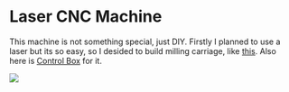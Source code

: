 # Laser CNC Machine

This machine is not something special, just DIY.
Firstly I planned to use a laser but its so easy, so I desided to build milling carriage, like [this](https://github.com/veresvr/SpindleCarriageForCNC).
Also here is [Control Box](https://github.com/veresvr/SpindleCarriageForCNC) for it.


<img src="https://github.com/veresvr/LaserCNCMachine/blob/main/cnc.png"></img>

